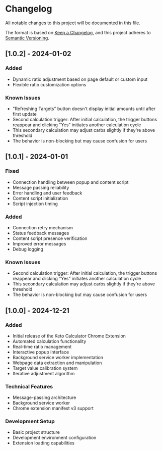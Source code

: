 # Changelog

All notable changes to this project will be documented in this file.

The format is based on [Keep a Changelog](https://keepachangelog.com/en/1.0.0/),
and this project adheres to [Semantic Versioning](https://semver.org/spec/v2.0.0.html).

## [1.0.2] - 2024-01-02

### Added
- Dynamic ratio adjustment based on page default or custom input
- Flexible ratio customization options

### Known Issues
- "Refreshing Targets" button doesn't display initial amounts until after first update
- Second calculation trigger: After initial calculation, the trigger buttons reappear and clicking "Yes" initiates another calculation cycle
- This secondary calculation may adjust carbs slightly if they're above threshold
- The behavior is non-blocking but may cause confusion for users

## [1.0.1] - 2024-01-01

### Fixed
- Connection handling between popup and content script
- Message passing reliability
- Error handling and user feedback
- Content script initialization
- Script injection timing

### Added
- Connection retry mechanism
- Status feedback messages
- Content script presence verification
- Improved error messages
- Debug logging

### Known Issues
- Second calculation trigger: After initial calculation, the trigger buttons reappear and clicking "Yes" initiates another calculation cycle
- This secondary calculation may adjust carbs slightly if they're above threshold
- The behavior is non-blocking but may cause confusion for users

## [1.0.0] - 2024-12-21

### Added
- Initial release of the Keto Calculator Chrome Extension
- Automated calculation functionality
- Real-time ratio management
- Interactive popup interface
- Background service worker implementation
- Webpage data extraction and manipulation
- Target value calibration system
- Iterative adjustment algorithm

### Technical Features
- Message-passing architecture
- Background service worker
- Chrome extension manifest v3 support

### Development Setup
- Basic project structure
- Development environment configuration
- Extension loading capabilities
